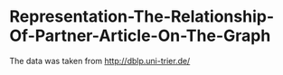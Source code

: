 # Representation-The-Relationship-Of-Partner-Article-On-The-Graph
The data was taken from http://dblp.uni-trier.de/
